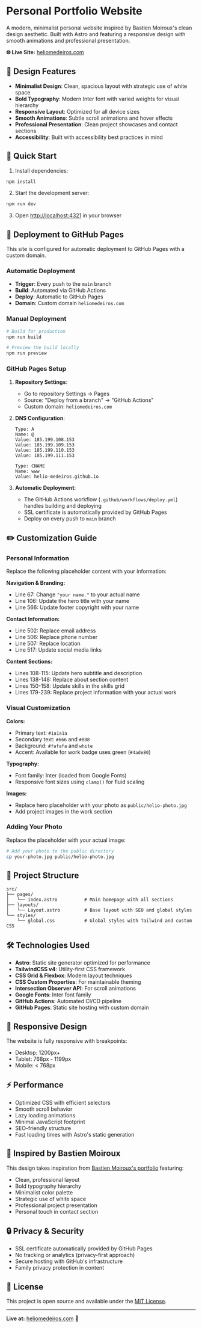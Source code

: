 # Personal Portfolio Website

A modern, minimalist personal website inspired by Bastien Moiroux's clean design aesthetic. Built with Astro and featuring a responsive design with smooth animations and professional presentation.

**🌐 Live Site:** [heliomedeiros.com](https://heliomedeiros.com)

## 🎨 Design Features

- **Minimalist Design**: Clean, spacious layout with strategic use of white space
- **Bold Typography**: Modern Inter font with varied weights for visual hierarchy
- **Responsive Layout**: Optimized for all device sizes
- **Smooth Animations**: Subtle scroll animations and hover effects
- **Professional Presentation**: Clean project showcases and contact sections
- **Accessibility**: Built with accessibility best practices in mind

## 🚀 Quick Start

1. Install dependencies:

```bash
npm install
```

2. Start the development server:

```bash
npm run dev
```

3. Open [http://localhost:4321](http://localhost:4321) in your browser

## 🚢 Deployment to GitHub Pages

This site is configured for automatic deployment to GitHub Pages with a custom domain.

### Automatic Deployment

- **Trigger**: Every push to the `main` branch
- **Build**: Automated via GitHub Actions
- **Deploy**: Automatic to GitHub Pages
- **Domain**: Custom domain `heliomedeiros.com`

### Manual Deployment

```bash
# Build for production
npm run build

# Preview the build locally
npm run preview
```

### GitHub Pages Setup

1. **Repository Settings**:

   - Go to repository Settings → Pages
   - Source: "Deploy from a branch" → "GitHub Actions"
   - Custom domain: `heliomedeiros.com`

2. **DNS Configuration**:

   ```
   Type: A
   Name: @
   Value: 185.199.108.153
   Value: 185.199.109.153
   Value: 185.199.110.153
   Value: 185.199.111.153

   Type: CNAME
   Name: www
   Value: helio-medeiros.github.io
   ```

3. **Automatic Deployment**:
   - The GitHub Actions workflow (`.github/workflows/deploy.yml`) handles building and deploying
   - SSL certificate is automatically provided by GitHub Pages
   - Deploy on every push to `main` branch

## ✏️ Customization Guide

### Personal Information

Replace the following placeholder content with your information:

**Navigation & Branding:**

- Line 67: Change `"your name."` to your actual name
- Line 106: Update the hero title with your name
- Line 566: Update footer copyright with your name

**Contact Information:**

- Line 502: Replace email address
- Line 506: Replace phone number
- Line 507: Replace location
- Line 517: Update social media links

**Content Sections:**

- Lines 108-115: Update hero subtitle and description
- Lines 138-148: Replace about section content
- Lines 150-158: Update skills in the skills grid
- Lines 179-239: Replace project information with your actual work

### Visual Customization

**Colors:**

- Primary text: `#1a1a1a`
- Secondary text: `#666` and `#888`
- Background: `#fafafa` and `white`
- Accent: Available for work badge uses green (`#4ade80`)

**Typography:**

- Font family: Inter (loaded from Google Fonts)
- Responsive font sizes using `clamp()` for fluid scaling

**Images:**

- Replace hero placeholder with your photo as `public/helio-photo.jpg`
- Add project images in the work section

### Adding Your Photo

Replace the placeholder with your actual image:

```bash
# Add your photo to the public directory
cp your-photo.jpg public/helio-photo.jpg
```

## 📁 Project Structure

```
src/
├── pages/
│   └── index.astro          # Main homepage with all sections
├── layouts/
│   └── Layout.astro         # Base layout with SEO and global styles
└── styles/
    └── global.css           # Global styles with Tailwind and custom CSS
```

## 🛠️ Technologies Used

- **Astro**: Static site generator optimized for performance
- **TailwindCSS v4**: Utility-first CSS framework
- **CSS Grid & Flexbox**: Modern layout techniques
- **CSS Custom Properties**: For maintainable theming
- **Intersection Observer API**: For scroll animations
- **Google Fonts**: Inter font family
- **GitHub Actions**: Automated CI/CD pipeline
- **GitHub Pages**: Static site hosting with custom domain

## 📱 Responsive Design

The website is fully responsive with breakpoints:

- Desktop: 1200px+
- Tablet: 768px - 1199px
- Mobile: < 768px

## ⚡ Performance

- Optimized CSS with efficient selectors
- Smooth scroll behavior
- Lazy loading animations
- Minimal JavaScript footprint
- SEO-friendly structure
- Fast loading times with Astro's static generation

## 🎯 Inspired by Bastien Moiroux

This design takes inspiration from [Bastien Moiroux's portfolio](https://bastienmoiroux.fr/) featuring:

- Clean, professional layout
- Bold typography hierarchy
- Minimalist color palette
- Strategic use of white space
- Professional project presentation
- Personal touch in contact section

## 🔒 Privacy & Security

- SSL certificate automatically provided by GitHub Pages
- No tracking or analytics (privacy-first approach)
- Secure hosting with GitHub's infrastructure
- Family privacy protection in content

## 📄 License

This project is open source and available under the [MIT License](LICENSE).

---

**Live at:** [heliomedeiros.com](https://heliomedeiros.com) 🚀
